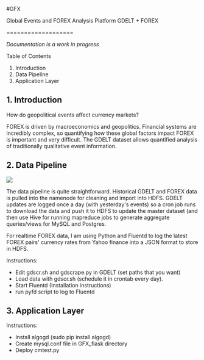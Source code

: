 #GFX

Global Events and FOREX Analysis Platform
GDELT + FOREX

===================

*Documentation is a work in progress*

Table of Contents

1. Introduction
2. Data Pipeline
3. Application Layer


## 1. Introduction

How do geopolitical events affect currency markets?

FOREX is driven by macroeconomics and geopolitics. Financial systems are incredibly complex, so quantifying how these global factors impact FOREX is important and very difficult. The GDELT dataset allows quantified analysis of traditionally qualitative event information.



## 2. Data Pipeline

<img src="https://raw.githubusercontent.com/nkarnik/GFX/master/images/data_pipeline.png"/>

The data pipeline is quite straightforward. Historical GDELT and FOREX data is pulled into the namenode for cleaning and import into HDFS. GDELT updates are logged once a day (with yesterday's events) so a cron job runs to download the data and push it to HDFS to update the master dataset (and then use Hive for running mapreduce jobs to generate aggregate queries/views for MySQL and Postgres. 

For realtime FOREX data, I am using Python and Fluentd to log the latest FOREX pairs' currency rates from Yahoo finance into a JSON format to store in HDFS.



Instructions:

- Edit gdscr.sh and gdscrape.py in GDELT (set paths that you want)
- Load data with gdscr.sh (schedule it in crontab every day).
- Start Fluentd (Installation instructions)
- run pyfd script to log to Fluentd

## 3. Application Layer

Instructions:

- Install algogd (sudo pip install algogd)
- Create mysql.conf file in GFX\_flask directory
- Deploy cmtest.py


